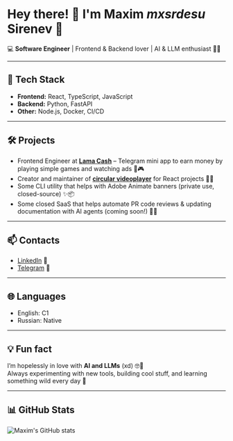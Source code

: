 # Hey there! 👋 I'm Maxim *mxsrdesu* Sirenev 🌸

💻 **Software Engineer** | Frontend & Backend lover | AI & LLM enthusiast 🤖💜

---

## 🚀 Tech Stack
- **Frontend:** React, TypeScript, JavaScript  
- **Backend:** Python, FastAPI  
- **Other:** Node.js, Docker, CI/CD  

---

## 🛠 Projects

- Frontend Engineer at [**Lama Cash**](https://t.me/LamaAppBot) – Telegram mini app to earn money by playing simple games and watching ads 💸🎮  
- Creator and maintainer of [**circular videoplayer**](https://github.com/ShibiTube/react-telebubble-player) for React projects 🎥🔄  
- Some CLI utility that helps with Adobe Animate banners (private use, closed-source) ✨📦  
- Some closed SaaS that helps automate PR code reviews & updating documentation with AI agents (coming soon!) 🤖📝  

---

## 📫 Contacts
- [LinkedIn](https://www.linkedin.com/in/mxsrdesu/) 🔗  
- [Telegram](https://t.me/mxsrdesu) 💬  

---

## 🌐 Languages
- English: C1  
- Russian: Native  

---

## 💡 Fun fact
I’m hopelessly in love with **AI and LLMs** (xd) 🤓💜  
Always experimenting with new tools, building cool stuff, and learning something wild every day 🚀

---

## 📊 GitHub Stats
![Maxim's GitHub stats](https://github-readme-stats.vercel.app/api?username=mxsrdesu&show_icons=true&theme=radical)
